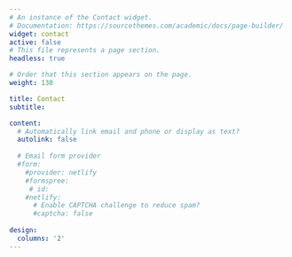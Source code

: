```yaml
---
# An instance of the Contact widget.
# Documentation: https://sourcethemes.com/academic/docs/page-builder/
widget: contact
active: false
# This file represents a page section.
headless: true

# Order that this section appears on the page.
weight: 130

title: Contact
subtitle:

content:
  # Automatically link email and phone or display as text?
  autolink: false
  
  # Email form provider
  #form:
    #provider: netlify
    #formspree:
     # id:
    #netlify:
      # Enable CAPTCHA challenge to reduce spam?
      #captcha: false
  
design:
  columns: '2'
---
```

